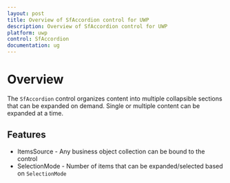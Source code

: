 ```yaml
---
layout: post
title: Overview of SfAccordion control for UWP
description: Overview of SfAccordion control for UWP
platform: uwp
control: SfAccordion
documentation: ug
---
```


# Overview

The `SfAccordion` control organizes content into multiple collapsible sections that can be expanded on demand. Single or multiple content can be expanded at a time.

## Features

* ItemsSource - Any business object collection can be bound to the control
* SelectionMode - Number of items that can be expanded/selected based on `SelectionMode`
